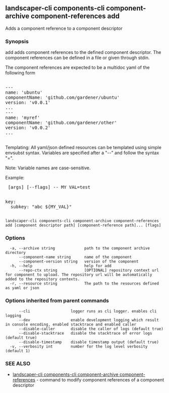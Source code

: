 ## landscaper-cli components-cli component-archive component-references add

Adds a component reference to a component descriptor

### Synopsis


add adds component references to the defined component descriptor.
The component references can be defined in a file or given through stdin.

The component references are expected to be a multidoc yaml of the following form

<pre>

---
name: 'ubuntu'
componentName: 'github.com/gardener/ubuntu'
version: 'v0.0.1'
...
---
name: 'myref'
componentName: 'github.com/gardener/other'
version: 'v0.0.2'
...

</pre>


Templating:
All yaml/json defined resources can be templated using simple envsubst syntax.
Variables are specified after a "--" and follow the syntax "<name>=<value>".

Note: Variable names are case-sensitive.

Example:
<pre>
<command> [args] [--flags] -- MY_VAL=test
</pre>

<pre>

key:
  subkey: "abc ${MY_VAL}"

</pre>




```
landscaper-cli components-cli component-archive component-references add [component descriptor path] [component-reference path]... [flags]
```

### Options

```
  -a, --archive string             path to the component archive directory
      --component-name string      name of the component
      --component-version string   version of the component
  -h, --help                       help for add
      --repo-ctx string            [OPTIONAL] repository context url for component to upload. The repository url will be automatically added to the repository contexts.
  -r, --resource string            The path to the resources defined as yaml or json
```

### Options inherited from parent commands

```
      --cli                  logger runs as cli logger. enables cli logging
      --dev                  enable development logging which result in console encoding, enabled stacktrace and enabled caller
      --disable-caller       disable the caller of logs (default true)
      --disable-stacktrace   disable the stacktrace of error logs (default true)
      --disable-timestamp    disable timestamp output (default true)
  -v, --verbosity int        number for the log level verbosity (default 1)
```

### SEE ALSO

* [landscaper-cli components-cli component-archive component-references](landscaper-cli_components-cli_component-archive_component-references.md)	 - command to modify component references of a component descriptor

